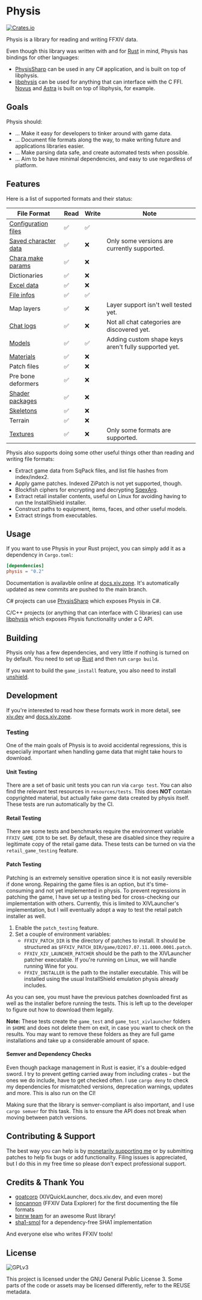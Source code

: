 # Physis

[![Crates.io](https://img.shields.io/crates/v/physis)](https://crates.io/crates/physis)

Physis is a library for reading and writing FFXIV data.

Even though this library was written with and for [Rust](https://www.rust-lang.org/) in mind, Physis has bindings for other languages:
* [PhysisSharp](https://github.com/redstrate/PhysisSharp) can be used in any C# application, and is built on top of libphysis.
* [libphysis](https://github.com/redstrate/libphysis) can be used for anything that can interface with the C FFI. [Novus](https://github.com/redstrate/Novus) and [Astra](https://github.com/redstrate/Astra) is built on top of libphysis, for example.

## Goals

Physis should:

* ... Make it easy for developers to tinker around with game data.
* ... Document file formats along the way, to make writing future and applications libraries easier.
* ... Make parsing data safe, and create automated tests when possible.
* ... Aim to be have minimal dependencies, and easy to use regardless of platform.

## Features

Here is a list of supported formats and their status:

| File Format | Read | Write | Note |
| --- | --- | --- | --- |
| [Configuration files](https://docs.xiv.zone/format/cfg/) | ✅ | ✅ | |
| [Saved character data](https://docs.xiv.zone/format/chardat/) | ✅ | ❌ | Only some versions are currently supported. |
| [Chara make params](https://docs.xiv.zone/format/cmp/) | ✅ | ❌ | |
| Dictionaries | ✅ | ❌ | |
| [Excel data](https://docs.xiv.zone/format/exd/) | ✅ | ❌ | |
| [File infos](https://docs.xiv.zone/format/fiin/) | ✅ | ✅ | |
| Map layers | ✅ | ❌ | Layer support isn't well tested yet. |
| [Chat logs](https://docs.xiv.zone/format/log/) | ✅ | ❌ | Not all chat categories are discovered yet. |
| [Models](https://docs.xiv.zone/format/mdl/) | ✅ | ✅ | Adding custom shape keys aren't fully supported yet. |
| [Materials](https://docs.xiv.zone/format/mtrl/) | ✅ | ❌ | |
| Patch files | ✅ | ❌ | |
| Pre bone deformers | ✅ | ❌ | |
| [Shader packages](https://docs.xiv.zone/format/shpk/) | ✅ | ❌ | |
| [Skeletons](https://docs.xiv.zone/format/sklb/) | ✅ | ❌ | |
| Terrain | ✅ | ❌ | |
| [Textures](https://docs.xiv.zone/format/tex/) | ✅ | ❌ | Only some formats are supported. |

Physis also supports doing some other useful things other than reading and writing file formats:

* Extract game data from SqPack files, and list file hashes from index/index2.
* Apply game patches. Indexed ZiPatch is not yet supported, though.
* Blockfish ciphers for encrypting and decrypting [SqexArg](https://docs.xiv.zone/concept/sqexarg/).
* Extract retail installer contents, useful on Linux for avoiding having to run the InstallShield installer.
* Construct paths to equipment, items, faces, and other useful models.
* Extract strings from executables.

## Usage

If you want to use Physis in your Rust project, you can simply add it as a dependency in `Cargo.toml`:

```toml
[dependencies]
physis = "0.2"
```

Documentation is availavble online at [docs.xiv.zone](https://docs.xiv.zone/docs/physis). It's automatically updated as new
commits are pushed to the main branch.

C# projects can use [PhysisSharp](https://github.com/redstrate/PhysisSharp) which exposes Physis in C#.

C/C++ projects (or anything that can interface with C libraries) can use [libphysis](https://github.com/redstrate/libphysis) which exposes Physis functionality under a C API.

## Building

Physis only has a few dependencies, and very little if nothing is turned on by default. You need to set up [Rust](https://www.rust-lang.org/learn/get-started) and then run `cargo build`.

If you want to build the `game_install` feature, you also need to install [unshield](https://github.com/twogood/unshield).

## Development

If you're interested to read how these formats work in more detail, see [xiv.dev](https://xiv.dev/) and
[docs.xiv.zone](https://docs.xiv.zone).

### Testing

One of the main goals of Physis is to avoid accidental regressions, this is especially important when handling game
data that might take hours to download.

#### Unit Testing

There are a set of basic unit tests you can run via `cargo test`. You can also find the relevant test resources in `resources/tests`.
This does **NOT** contain copyrighted material, but actually fake game data created by physis itself. These tests are
run automatically by the CI.

#### Retail Testing

There are some tests and benchmarks require the environment variable `FFXIV_GAME_DIR` to be set. By default, these are disabled
since they require a legitimate copy of the retail game data. These tests can be turned on via the `retail_game_testing`
feature.

#### Patch Testing

Patching is an extremely sensitive operation since it is not easily reversible if done wrong. Repairing the game files
is an option, but it's time-consuming and not yet implemented in physis. To prevent regressions in patching the
game, I have set up a testing bed for cross-checking our implementation with others. Currently, this is limited to XIVLauncher's implementation,
but I will eventually adopt a way to test the retail patch installer as well.

1. Enable the `patch_testing` feature.
2. Set a couple of environment variables:
   * `FFXIV_PATCH_DIR` is the directory of patches to install. It should be structured as `$FFXIV_PATCH_DIR/game/D2017.07.11.0000.0001.patch`.
   * `FFXIV_XIV_LAUNCHER_PATCHER` should be the path to the XIVLauncher patcher executable. If you're running on Linux, we will handle running Wine for you.
   * `FFXIV_INSTALLER` is the path to the installer executable. This will be installed using the usual InstallShield emulation physis already includes.

As you can see, you must have the previous patches downloaded first as well as the installer before running the tests.
This is left up to the developer to figure out how to download them legally.

**Note:** These tests create the `game_test` and `game_test_xivlauncher` folders in `$HOME` and does not
delete them on exit, in case you want to check on the results. You may want to remove these folders as they
are full game installations and take up a considerable amount of space.

#### Semver and Dependency Checks

Even though package management in Rust is easier, it's a double-edged sword. I try to prevent getting carried away
from including crates - but the ones we do include, have to get checked often. I use `cargo deny` to check my
dependencies for mismatched versions, deprecation warnings, updates and more. This is also run on the CI!

Making sure that the library is semver-compliant is also important, and I use `cargo semver` for this task. This is to ensure the API does not break when moving between patch
versions.

## Contributing & Support

The best way you can help is by [monetarily supporting me](https://redstrate.com/fund/) or by submitting patches to
help fix bugs or add functionality. Filing issues is appreciated, but I do this in my free time so please don't expect professional support.

## Credits & Thank You
- [goatcorp](https://goatcorp.github.io) (XIVQuickLauncher, docs.xiv.dev, and even more)
- [Ioncannon](http://ffxivexplorer.fragmenterworks.com/research.php) (FFXIV Data Explorer) for the first documenting the file formats
- [binrw team](https://binrw.rs) for an awesome Rust library!
- [sha1-smol](https://github.com/mitsuhiko/sha1-smol) for a dependency-free SHA1 implementation

And everyone else who writes FFXIV tools!

## License

![GPLv3](https://www.gnu.org/graphics/gplv3-127x51.png)

This project is licensed under the GNU General Public License 3. Some parts of the code or assets may be licensed differently, refer to the REUSE metadata.
